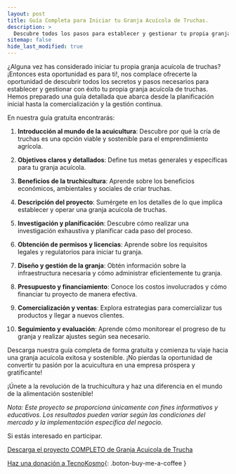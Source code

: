 ```yaml
---
layout: post
title: Guía Completa para Iniciar tu Granja Acuícola de Truchas.
description: >
  Descubre todos los pasos para establecer y gestionar tu propia granja de truchas con nuestra guía gratuita.
sitemap: false
hide_last_modified: true
---
```

¿Alguna vez has considerado iniciar tu propia granja acuícola de truchas? ¡Entonces esta oportunidad es para ti!, nos complace ofrecerte la oportunidad de descubrir todos los secretos y pasos necesarios para establecer y gestionar con éxito tu propia granja acuícola de truchas. Hemos preparado una guía detallada que abarca desde la planificación inicial hasta la comercialización y la gestión continua.

En nuestra guía gratuita encontrarás:

1. **Introducción al mundo de la acuicultura**: Descubre por qué la cría de truchas es una opción viable y sostenible para el emprendimiento agrícola.

2. **Objetivos claros y detallados**: Define tus metas generales y específicas para tu granja acuícola.

3. **Beneficios de la truchicultura**: Aprende sobre los beneficios económicos, ambientales y sociales de criar truchas.

4. **Descripción del proyecto**: Sumérgete en los detalles de lo que implica establecer y operar una granja acuícola de truchas.

5. **Investigación y planificación**: Descubre cómo realizar una investigación exhaustiva y planificar cada paso del proceso.

6. **Obtención de permisos y licencias**: Aprende sobre los requisitos legales y regulatorios para iniciar tu granja.

7. **Diseño y gestión de la granja**: Obtén información sobre la infraestructura necesaria y cómo administrar eficientemente tu granja.

8. **Presupuesto y financiamiento**: Conoce los costos involucrados y cómo financiar tu proyecto de manera efectiva.

9. **Comercialización y ventas**: Explora estrategias para comercializar tus productos y llegar a nuevos clientes.

10. **Seguimiento y evaluación**: Aprende cómo monitorear el progreso de tu granja y realizar ajustes según sea necesario.


Descarga nuestra guía completa de forma gratuita y comienza tu viaje hacia una granja acuícola exitosa y sostenible. ¡No pierdas la oportunidad de convertir tu pasión por la acuicultura en una empresa próspera y gratificante!

¡Únete a la revolución de la truchicultura y haz una diferencia en el mundo de la alimentación sostenible! 

*Nota: Este proyecto se proporciona únicamente con fines informativos y educativos. Los resultados pueden variar según las condiciones del mercado y la implementación específica del negocio.*

Si estás interesado en participar.

[Descarga el proyecto COMPLETO de Granja Acuicola de Trucha](https://1drv.ms/f/s!AhVZnyMdAn_heb6kr816XuEgKaU?e=sZwzl5)

[Haz una donación a TecnoKosmo](https://www.buymeacoffee.com/nain.taleb){: .boton-buy-me-a-coffee }

<object data="../implementacionGranjaAcuicolaTrucha.pdf" width="100%" height="600" type='application/pdf'></object>